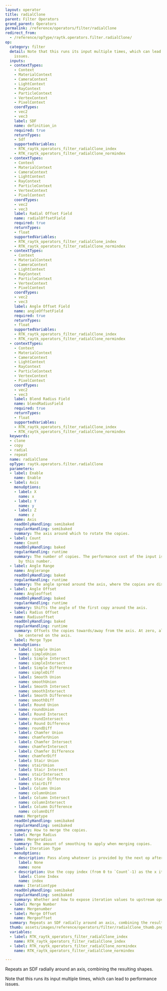```yaml
---
layout: operator
title: radialClone
parent: Filter Operators
grand_parent: Operators
permalink: /reference/operators/filter/radialClone
redirect_from:
  - /reference/opType/raytk.operators.filter.radialClone/
op:
  category: filter
  detail: Note that this runs its input multiple times, which can lead to performance
    issues.
  inputs:
  - contextTypes:
    - Context
    - MaterialContext
    - CameraContext
    - LightContext
    - RayContext
    - ParticleContext
    - VertexContext
    - PixelContext
    coordTypes:
    - vec2
    - vec3
    label: SDF
    name: definition_in
    required: true
    returnTypes:
    - Sdf
    supportedVariables:
    - RTK_raytk_operators_filter_radialClone_index
    - RTK_raytk_operators_filter_radialClone_normindex
  - contextTypes:
    - Context
    - MaterialContext
    - CameraContext
    - LightContext
    - RayContext
    - ParticleContext
    - VertexContext
    - PixelContext
    coordTypes:
    - vec2
    - vec3
    label: Radial Offset Field
    name: radialOffsetField
    required: true
    returnTypes:
    - float
    supportedVariables:
    - RTK_raytk_operators_filter_radialClone_index
    - RTK_raytk_operators_filter_radialClone_normindex
  - contextTypes:
    - Context
    - MaterialContext
    - CameraContext
    - LightContext
    - RayContext
    - ParticleContext
    - VertexContext
    - PixelContext
    coordTypes:
    - vec2
    - vec3
    label: Angle Offset Field
    name: angleOffsetField
    required: true
    returnTypes:
    - float
    supportedVariables:
    - RTK_raytk_operators_filter_radialClone_index
    - RTK_raytk_operators_filter_radialClone_normindex
  - contextTypes:
    - Context
    - MaterialContext
    - CameraContext
    - LightContext
    - RayContext
    - ParticleContext
    - VertexContext
    - PixelContext
    coordTypes:
    - vec2
    - vec3
    label: Blend Radius Field
    name: blendRadiusField
    required: true
    returnTypes:
    - float
    supportedVariables:
    - RTK_raytk_operators_filter_radialClone_index
    - RTK_raytk_operators_filter_radialClone_normindex
  keywords:
  - clone
  - copy
  - radial
  - repeat
  name: radialClone
  opType: raytk.operators.filter.radialClone
  parameters:
  - label: Enable
    name: Enable
  - label: Axis
    menuOptions:
    - label: X
      name: x
    - label: Y
      name: y
    - label: Z
      name: z
    name: Axis
    readOnlyHandling: semibaked
    regularHandling: semibaked
    summary: The axis around which to rotate the copies.
  - label: Count
    name: Count
    readOnlyHandling: baked
    regularHandling: runtime
    summary: The number of copies. The performance cost of the input is multiplied
      by this number.
  - label: Angle Range
    name: Anglerange
    readOnlyHandling: baked
    regularHandling: runtime
    summary: The angle spread around the axis, where the copies are distributed.
  - label: Angle Offset
    name: Angleoffset
    readOnlyHandling: baked
    regularHandling: runtime
    summary: Shifts the angle of the first copy around the axis.
  - label: Radius Offset
    name: Radiusoffset
    readOnlyHandling: baked
    regularHandling: runtime
    summary: Offsets the copies towards/away from the axis. At zero, all copies will
      be centered on the axis.
  - label: Merge Type
    menuOptions:
    - label: Simple Union
      name: simpleUnion
    - label: Simple Intersect
      name: simpleIntersect
    - label: Simple Difference
      name: simpleDiff
    - label: Smooth Union
      name: smoothUnion
    - label: Smooth Intersect
      name: smoothIntersect
    - label: Smooth Difference
      name: smoothDiff
    - label: Round Union
      name: roundUnion
    - label: Round Intersect
      name: roundIntersect
    - label: Round Difference
      name: roundDiff
    - label: Chamfer Union
      name: chamferUnion
    - label: Chamfer Intersect
      name: chamferIntersect
    - label: Chamfer Difference
      name: chamferDiff
    - label: Stair Union
      name: stairUnion
    - label: Stair Intersect
      name: stairIntersect
    - label: Stair Difference
      name: stairDiff
    - label: Column Union
      name: columnUnion
    - label: Column Intersect
      name: columnIntersect
    - label: Column Difference
      name: columnDiff
    name: Mergetype
    readOnlyHandling: semibaked
    regularHandling: semibaked
    summary: How to merge the copies.
  - label: Merge Radius
    name: Mergeradius
    summary: The amount of smoothing to apply when merging copies.
  - label: Iteration Type
    menuOptions:
    - description: Pass along whatever is provided by the next op after this one.
      label: None
      name: none
    - description: Use the copy index (from 0 to `Count`-1) as the x iteration value.
      label: Clone Index
      name: index
    name: Iterationtype
    readOnlyHandling: semibaked
    regularHandling: semibaked
    summary: Whether and how to expose iteration values to upstream operators.
  - label: Merge Number
    name: Mergenumber
  - label: Merge Offset
    name: Mergeoffset
  summary: Repeats an SDF radially around an axis, combining the resulting shapes.
  thumb: assets/images/reference/operators/filter/radialClone_thumb.png
  variables:
  - label: RTK_raytk_operators_filter_radialClone_index
    name: RTK_raytk_operators_filter_radialClone_index
  - label: RTK_raytk_operators_filter_radialClone_normindex
    name: RTK_raytk_operators_filter_radialClone_normindex

---
```



Repeats an SDF radially around an axis, combining the resulting shapes.

Note that this runs its input multiple times, which can lead to performance issues.